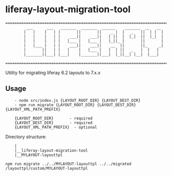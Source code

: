 # liferay-layout-migration-tool

```
=================================================================================
         ___      ___   _______  _______  ______    _______  __   __ 
        |   |    |   | |       ||       ||    _ |  |   _   ||  | |  |
        |   |    |   | |    ___||    ___||   | ||  |  |_|  ||  |_|  |
        |   |    |   | |   |___ |   |___ |   |_||_ |       ||       |
        |   |___ |   | |    ___||    ___||    __  ||       ||_     _|
        |       ||   | |   |    |   |___ |   |  | ||   _   |  |   |  
        |_______||___| |___|    |_______||___|  |_||__| |__|  |___|   

=================================================================================
```
Utility for migrating liferay 6.2 layouts to 7.x.x

## Usage

```
    - node src/index.js {LAYOUT_ROOT_DIR} {LAYOUT_DEST_DIR}
    - npm run migrate {LAYOUT_ROOT_DIR} {LAYOUT_DEST_DIR} {LAYOUT_XML_PATH_PREFIX}

    {LAYOUT_ROOT_DIR}       - required
    {LAYOUT_DEST_DIR}       - required
    {LAYOUT_XML_PATH_PREFIX}  - optional
```

Directory structure:

```
    |
    |__liferay-layout-migration-tool
    |__MYLAYOUT-layouttpl
```

`npm run migrate ../../MYLAYOUT-layouttpl ../../migrated /layouttpl/custom/MYLAYOUT-layouttpl`